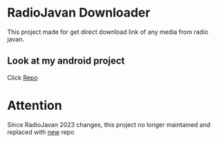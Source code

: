 # RadioJavan Downloader

This project made for get direct download link of any media from radio javan.

## Look at my android project

Click [Repo](https://github.com/Incognito-Coder/RadioJavan-Downloader)

# Attention
Since RadioJavan 2023 changes, this project no longer maintained and replaced with [new](https://github.com/Incognito-Coder/RadioJavan-php) repo
